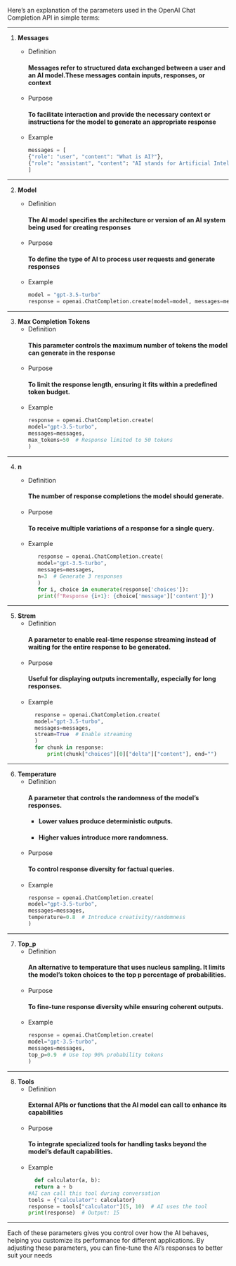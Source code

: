 Here’s an explanation of the parameters used in the OpenAI Chat Completion API in simple terms:

---

1. **Messages**

   - Definition
     #### Messages refer to structured data exchanged between a user and an AI model.These messages contain inputs, responses, or context
   - Purpose
     #### To facilitate interaction and provide the necessary context or instructions for the model to generate an appropriate response
   - Example
     ```python
     messages = [
     {"role": "user", "content": "What is AI?"},
     {"role": "assistant", "content": "AI stands for Artificial Intelligence, which refers to systems that mimic human-like decision-making."}
     ]
     ```

---

2. **Model**

   - Definition
     #### The AI model specifies the architecture or version of an AI system being used for creating responses
   - Purpose
     #### To define the type of AI to process user requests and generate responses
   - Example
     ```python
     model = "gpt-3.5-turbo"
     response = openai.ChatCompletion.create(model=model, messages=messages)
     ```

---

3. **Max Completion Tokens**
   - Definition
     #### This parameter controls the maximum number of tokens the model can generate in the response
   - Purpose
     #### To limit the response length, ensuring it fits within a predefined token budget.
   - Example
     ```python
     response = openai.ChatCompletion.create(
     model="gpt-3.5-turbo",
     messages=messages,
     max_tokens=50  # Response limited to 50 tokens
     )
     ```

---

4. **n**

   - Definition
     #### The number of response completions the model should generate.
   - Purpose
     #### To receive multiple variations of a response for a single query.
   - Example
     ```python
        response = openai.ChatCompletion.create(
        model="gpt-3.5-turbo",
        messages=messages,
        n=3  # Generate 3 responses
        )
        for i, choice in enumerate(response['choices']):
        print(f"Response {i+1}: {choice['message']['content']}")
     ```

---

5. **Strem**
   - Definition
     #### A parameter to enable real-time response streaming instead of waiting for the entire response to be generated.
   - Purpose
     #### Useful for displaying outputs incrementally, especially for long responses.
   - Example
     ```python
       response = openai.ChatCompletion.create(
       model="gpt-3.5-turbo",
       messages=messages,
       stream=True  # Enable streaming
       )
       for chunk in response:
           print(chunk["choices"][0]["delta"]["content"], end="")
     ```

---

6. **Temperature**
   - Definition
     #### A parameter that controls the randomness of the model’s responses.
     - #### Lower values produce deterministic outputs.
     - #### Higher values introduce more randomness.
   - Purpose
     #### To control response diversity for factual queries.
   - Example
     ```python
     response = openai.ChatCompletion.create(
     model="gpt-3.5-turbo",
     messages=messages,
     temperature=0.8  # Introduce creativity/randomness
     )
     ```

---

7. **Top_p**
   - Definition
     #### An alternative to temperature that uses nucleus sampling. It limits the model’s token choices to the top p percentage of probabilities.
   - Purpose
     #### To fine-tune response diversity while ensuring coherent outputs.
   - Example
     ```python
     response = openai.ChatCompletion.create(
     model="gpt-3.5-turbo",
     messages=messages,
     top_p=0.9  # Use top 90% probability tokens
     )
     ```

---

8. **Tools**
   - Definition
     #### External APIs or functions that the AI model can call to enhance its capabilities
   - Purpose
     #### To integrate specialized tools for handling tasks beyond the model’s default capabilities.
   - Example
     ```python
       def calculator(a, b):
       return a + b
     #AI can call this tool during conversation
     tools = {"calculator": calculator}
     response = tools["calculator"](5, 10)  # AI uses the tool
     print(response)  # Output: 15
     ```

---

Each of these parameters gives you control over how the AI behaves, helping you customize its performance for different applications. By adjusting these parameters, you can fine-tune the AI’s responses to better suit your needs
